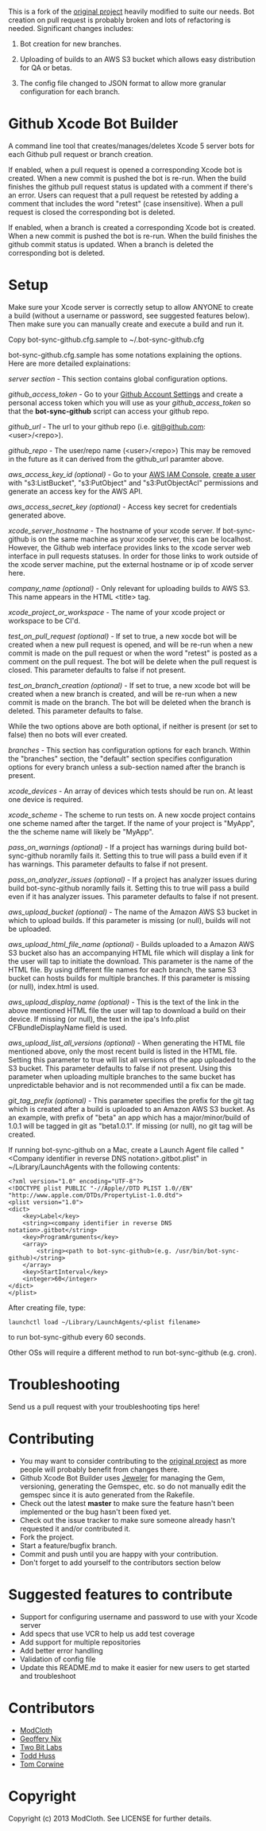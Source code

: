This is a fork of the [original project](https://github.com/modcloth-labs/github-xcode-bot-builder) heavily modified to suite our needs. Bot creation on pull request is probably broken and lots of refactoring is needed. Significant changes includes:

1. Bot creation for new branches.

2. Uploading of builds to an AWS S3 bucket which allows easy distribution for QA or betas.

3. The config file changed to JSON format to allow more granular configuration for each branch.

Github Xcode Bot Builder
===============================
A command line tool that creates/manages/deletes Xcode 5 server bots for each Github pull request or branch creation.

If enabled, when a pull request is opened a corresponding Xcode bot is created. When a new commit is pushed the bot is re-run. When the build finishes the github pull request status is updated with a comment if there's an error. Users can request that a pull request be retested by adding a comment that includes the word "retest" (case insensitive). When a pull request is closed the corresponding bot is deleted.

If enabled, when a branch is created a corresponding Xcode bot is created. When a new commit is pushed the bot is re-run. When the build finishes the github commit status is updated. When a branch is deleted the corresponding bot is deleted.

Setup
====================================
Make sure your Xcode server is correctly setup to allow ANYONE to create a build (without a username or password, see suggested features below). Then make sure you can manually create and execute a build and run it.

Copy bot-sync-github.cfg.sample to ~/.bot-sync-github.cfg

bot-sync-github.cfg.sample has some notations explaining the options. Here are more detailed explainations:


*server section* - This section contains global configuration options.

*github_access_token* - Go to your [Github Account Settings](https://github.com/settings/applications) and create a personal access token which you will use as your *github_access_token* so that the **bot-sync-github** script can access your github repo.

*github_url* - The url to your github repo (i.e. git@github.com:\<user\>/\<repo\>).

*github_repo* - The user/repo name (\<user\>/\<repo\>) This may be removed in the future as it can derived from the github_url paramter above.

*aws_access_key_id (optional)* - Go to your [AWS IAM Console](https://console.aws.amazon.com/iam/home?#users), [create a user](http://docs.aws.amazon.com/AWSSdkDocsRuby/latest/DeveloperGuide/ruby-dg-setup.html) with "s3:ListBucket", "s3:PutObject" and "s3:PutObjectAcl" permissions and generate an access key for the AWS API.

*aws_access_secret_key (optional)* - Access key secret for credentials generated above.

*xcode_server_hostname* - The hostname of your xcode server. If bot-sync-github is on the same machine as your xcode server, this can be localhost. However, the Github web interface provides links to the xcode server web interface in pull requests statuses. In order for those links to work outside of the xcode server machine, put the external hostname or ip of xcode server here.

*company_name (optional)* - Only relevant for uploading builds to AWS S3. This name appears in the HTML \<title\> tag.

*xcode_project_or_workspace* - The name of your xcode project or workspace to be CI'd.

*test_on_pull_request (optional)* - If set to true, a new xocde bot will be created when a new pull request is opened, and will be re-run when a new commit is made on the pull request or when the word "retest" is posted as a comment on the pull request. The bot will be delete when the pull request is closed. This parameter defaults to false if not present.

*test_on_branch_creation (optional)* - If set to true, a new xcode bot will be created when a new branch is created, and will be re-run when a new commit is made on the branch. The bot will be deleted when the branch is deleted. This parameter defaults to false.

While the two options above are both optional, if neither is present (or set to false) then no bots will ever created.


*branches* - This section has configuration options for each branch. Within the "branches" section, the "default" section specifies configuration options for every branch unless a sub-section named after the branch is present.

*xcode_devices* - An array of devices which tests should be run on. At least one device is required.

*xcode_scheme* - The scheme to run tests on. A new xocde project contains one scheme named after the target. If the name of your project is "MyApp", the the scheme name will likely be "MyApp".

*pass_on_warnings (optional)* - If a project has warnings during build bot-sync-github noramlly fails it. Setting this to true will pass a build even if it has warnings. This parameter defaults to false if not present.

*pass_on_analyzer_issues (optional)* - If a project has analyzer issues during build bot-sync-github noramlly fails it. Setting this to true will pass a build even if it has analyzer issues. This parameter defaults to false if not present.

*aws_upload_bucket (optional)* - The name of the Amazon AWS S3 bucket in which to upload builds. If this parameter is missing (or null), builds will not be uploaded.

*aws_upload_html_file_name (optional)* - Builds uploaded to a Amazon AWS S3 bucket also has an accompanying HTML file which will display a link for the user will tap to initiate the download. This parameter is the name of the HTML file. By using different file names for each branch, the same S3 bucket can hosts builds for multiple branches. If this parameter is missing (or null), index.html is used.

*aws_upload_display_name (optional)* - This is the text of the link in the above mentioned HTML file the user will tap to download a build on their device. If missing (or null), the text in the ipa's Info.plist CFBundleDisplayName field is used.

*aws_upload_list_all_versions (optional)* - When generating the HTML file mentioned above, only the most recent build is listed in the HTML file. Setting this parameter to true will list all versions of the app uploaded to the S3 bucket. This parameter defaults to false if not present. Using this parameter when uploading multiple branches to the same bucket has unpredictable behavior and is not recommended until a fix can be made. 

*git_tag_prefix (optional)* - This parameter specifies the prefix for the git tag which is created after a build is uploaded to an Amazon AWS S3 bucket. As an example, with prefix of "beta" an app which has a major/minor/build of 1.0.1 will be tagged in git as "beta1.0.1". If missing (or null), no git tag will be created.


If running bot-sync-github on a Mac, create a Launch Agent file called "\<Company identifier in reverse DNS notation\>.gitbot.plist" in ~/Library/LaunchAgents with the following contents:

```
<?xml version="1.0" encoding="UTF-8"?>
<!DOCTYPE plist PUBLIC "-//Apple//DTD PLIST 1.0//EN" "http://www.apple.com/DTDs/PropertyList-1.0.dtd">
<plist version="1.0">
<dict>
    <key>Label</key>
    <string><company identifier in reverse DNS notation>.gitbot</string>
    <key>ProgramArguments</key>
    <array>
        <string><path to bot-sync-github>(e.g. /usr/bin/bot-sync-github)</string>
    </array>
    <key>StartInterval</key>
    <integer>60</integer>
</dict>
</plist>
```

After creating file, type:
```
launchctl load ~/Library/LaunchAgents/<plist filename>
```
to run bot-sync-github every 60 seconds.

Other OSs will require a different method to run bot-sync-github (e.g. cron).

Troubleshooting
====================================
Send us a pull request with your troubleshooting tips here!

Contributing
====================================
* You may want to consider contributing to the [original project](https://github.com/modcloth-labs/github-xcode-bot-builder) as more people will probably benefit from changes there.
* Github Xcode Bot Builder uses [Jeweler](https://github.com/technicalpickles/jeweler) for managing the Gem, versioning, generating the Gemspec, etc. so do not manually edit the gemspec since it is auto generated from the Rakefile.
* Check out the latest **master** to make sure the feature hasn't been implemented or the bug hasn't been fixed yet.
* Check out the issue tracker to make sure someone already hasn't requested it and/or contributed it.
* Fork the project.
* Start a feature/bugfix branch.
* Commit and push until you are happy with your contribution.
* Don't forget to add yourself to the contributors section below

Suggested features to contribute
====================================
* Support for configuring username and password to use with your Xcode server
* Add specs that use VCR to help us add test coverage
* Add support for multiple repositories
* Add better error handling
* Validation of config file
* Update this README.md to make it easier for new users to get started and troubleshoot

Contributors
====================================
 - [ModCloth](http://www.modcloth.com/)
 - [Geoffery Nix](http://github.com/geoffnix)
 - [Two Bit Labs](http://twobitlabs.com/)
 - [Todd Huss](http://github.com/thuss)
 - [Tom Corwine](https://github.com/TomCorwine)

Copyright
====================================
Copyright (c) 2013 ModCloth. See LICENSE for further details.
